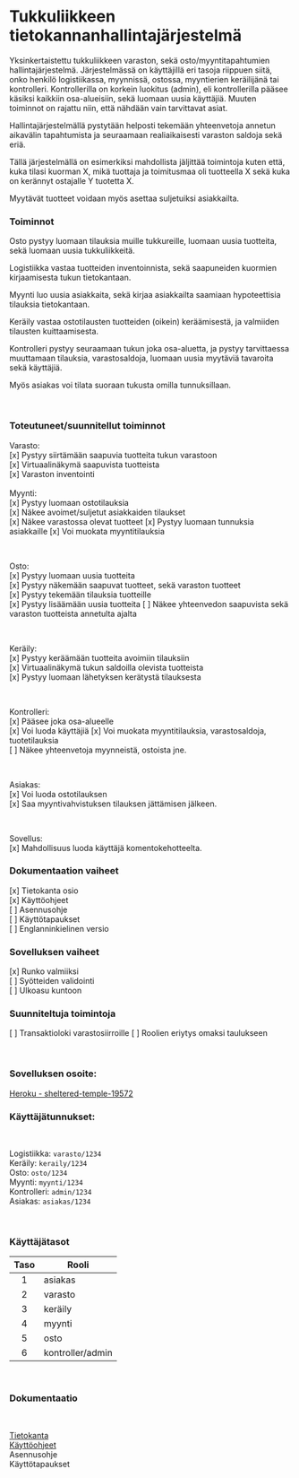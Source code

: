 # Tukkuliikkeen tietokannanhallintajärjestelmä

Yksinkertaistettu tukkuliikkeen varaston, sekä osto/myyntitapahtumien hallintajärjestelmä. Järjestelmässä on käyttäjillä eri tasoja riippuen siitä, onko henkilö logistiikassa, myynnissä, ostossa, myyntierien keräilijänä tai kontrolleri. Kontrollerilla on korkein luokitus (admin), eli kontrollerilla pääsee käsiksi kaikkiin osa-alueisiin, sekä luomaan uusia käyttäjiä. Muuten toiminnot on rajattu niin, että nähdään vain tarvittavat asiat.

Hallintajärjestelmällä pystytään helposti tekemään yhteenvetoja annetun aikavälin tapahtumista ja seuraamaan realiaikaisesti varaston saldoja sekä eriä.

Tällä järjestelmällä on esimerkiksi mahdollista jäljittää toimintoja kuten että, kuka tilasi kuorman X, mikä tuottaja ja toimitusmaa oli tuotteella X sekä kuka on kerännyt ostajalle Y tuotetta X.

Myytävät tuotteet voidaan myös asettaa suljetuiksi asiakkailta.

### Toiminnot

Osto pystyy luomaan tilauksia muille tukkureille, luomaan uusia tuotteita, sekä luomaan uusia tukkuliikkeitä.

Logistiikka vastaa tuotteiden inventoinnista, sekä saapuneiden kuormien kirjaamisesta tukun tietokantaan.

Myynti luo uusia asiakkaita, sekä kirjaa asiakkailta saamiaan hypoteettisia tilauksia tietokantaan.

Keräily vastaa ostotilausten tuotteiden (oikein) keräämisestä, ja valmiiden tilausten kuittaamisesta.

Kontrolleri pystyy seuraamaan tukun joka osa-aluetta, ja pystyy tarvittaessa muuttamaan tilauksia, varastosaldoja, luomaan uusia myytäviä tavaroita sekä käyttäjiä.

Myös asiakas voi tilata suoraan tukusta omilla tunnuksillaan.

<br>

### Toteutuneet/suunnitellut toiminnot

Varasto:  
[x] Pystyy siirtämään saapuvia tuotteita tukun varastoon  
[x] Virtuaalinäkymä saapuvista tuotteista  
[x] Varaston inventointi  
<br>
Myynti:  
[x] Pystyy luomaan ostotilauksia  
[x] Näkee avoimet/suljetut asiakkaiden tilaukset  
[x] Näkee varastossa olevat tuotteet
[x] Pystyy luomaan tunnuksia asiakkaille
[x] Voi muokata myyntitilauksia

<br>

Osto:  
[x] Pystyy luomaan uusia tuotteita  
[x] Pystyy näkemään saapuvat tuotteet, sekä varaston tuotteet  
[x] Pystyy tekemään tilauksia tuotteille  
[x] Pystyy lisäämään uusia tuotteita
[ ] Näkee yhteenvedon saapuvista sekä varaston tuotteista annetulta ajalta

<br>

Keräily:  
[x] Pystyy keräämään tuotteita avoimiin tilauksiin  
[x] Virtuaalinäkymä tukun saldoilla olevista tuotteista  
[x] Pystyy luomaan lähetyksen kerätystä tilauksesta

<br>

Kontrolleri:  
[x] Pääsee joka osa-alueelle  
[x] Voi luoda käyttäjiä
[x] Voi muokata myyntitilauksia, varastosaldoja, tuotetilauksia  
[ ] Näkee yhteenvetoja myynneistä, ostoista jne.

<br>

Asiakas:  
[x] Voi luoda ostotilauksen  
[x] Saa myyntivahvistuksen tilauksen jättämisen jälkeen.

<br>

Sovellus:  
[x] Mahdollisuus luoda käyttäjä komentokehotteelta. 


### Dokumentaation vaiheet

[x] Tietokanta osio  
[x] Käyttöohjeet  
[ ] Asennusohje  
[ ] Käyttötapaukset  
[ ] Englanninkielinen versio

### Sovelluksen vaiheet

[x] Runko valmiiksi  
[ ] Syötteiden validointi  
[ ] Ulkoasu kuntoon

### Suunniteltuja toimintoja

[ ] Transaktioloki varastosiirroille
[ ] Roolien eriytys omaksi taulukseen

<br>

### Sovelluksen osoite:

[Heroku - sheltered-temple-19572](https://sheltered-temple-19572.herokuapp.com/)
<br>

### Käyttäjätunnukset:

<br>
    
Logistiikka: `varasto/1234`  
Keräily: `keraily/1234`  
Osto: `osto/1234`  
Myynti: `myynti/1234`  
Kontrolleri: `admin/1234`  
Asiakas: `asiakas/1234`

<br>

### Käyttäjätasot

| Taso | Rooli            |
| :--: | ---------------- |
|  1   | asiakas          |
|  2   | varasto          |
|  3   | keräily          |
|  4   | myynti           |
|  5   | osto             |
|  6   | kontroller/admin |

<br>

### Dokumentaatio

<br>

[Tietokanta](/doc/db.md)  
[Käyttöohjeet](/doc/kayttoohje.md)  
Asennusohje  
Käyttötapaukset
